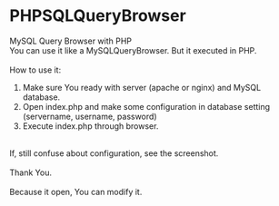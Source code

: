 # PHPSQLQueryBrowser
MySQL Query Browser with PHP
<br/>
You can use it like a MySQLQueryBrowser. But it executed in PHP.<br/>
<br/>
How to use it:<br/>
1. Make sure You ready with server (apache or nginx) and MySQL database.<br/>
2. Open index.php and make some configuration in database setting (servername, username, password)<br/>
3. Execute index.php through browser.<br/>
<br/>
If, still confuse about configuration, see the screenshot.<br/>
<br/>
Thank You.
<br/>
<br/>
Because it open, You can modify it.